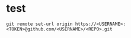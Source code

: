 # test


```
git remote set-url origin https://<USERNAME>:<TOKEN>@github.com/<USERNAME>/<REPO>.git
```
